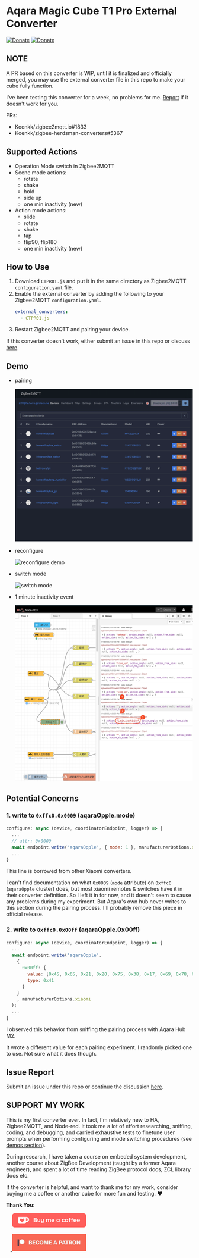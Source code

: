 # Aqara Magic Cube T1 Pro External Converter 
[![Donate](https://img.shields.io/badge/Donate-ko--fi-ff5e5b)](https://ko-fi.com/jjpro)
[![Donate](https://img.shields.io/badge/Donate-patreon-brightgreen)](https://patreon.com/jjpro)

## NOTE

A PR based on this converter is WIP, until it is finalized and officially merged, you may use the external converter file in this repo to make your cube fully function. 

I've been testing this converter for a week, no problems for me. [Report](#issue-report) if it doesn't work for you. 

PRs: 
- Koenkk/zigbee2mqtt.io#1833
- Koenkk/zigbee-herdsman-converters#5367


## Supported Actions

- Operation Mode switch in Zigbee2MQTT
- Scene mode actions: 
  - rotate 
  - shake
  - hold
  - side up 
  - one min inactivity (new)
- Action mode actions: 
  - slide
  - rotate
  - shake
  - tap
  - flip90, flip180
  - one min inactivity (new)

## How to Use 

1. Download `CTPR01.js` and put it in the same directory as Zigbee2MQTT `configuration.yaml` file. 
2. Enable the external converter by adding the following to your Zigbee2MQTT `configuration.yaml`. 
    ```yml
    external_converters:
      - CTPR01.js
    ```
3. Restart Zigbee2MQTT and pairing your device.

If this converter doesn't work, either submit an issue in this repo or discuss [here](https://github.com/Koenkk/zigbee2mqtt/issues/15652).

## Demo 

- pairing

  ![pairing demo](assets/demo__pairing.gif)

- reconfigure 

  ![reconfigure demo](assets/demo__reconfigure-1.gif)
  
- switch mode

  ![switch mode](assets/demo__switch_mode-1.gif)

- 1 minute inactivity event 

  ![inactivity event](assets/demo__inactivity.png)



## Potential Concerns

### 1. write to `0xffc0.0x0009` (aqaraOpple.mode)

```js
configure: async (device, coordinatorEndpoint, logger) => {
  ...
  // attr: 0x0009
  await endpoint.write('aqaraOpple', { mode: 1 }, manufacturerOptions.xiaomi);
  ...
}
```
This line is borrowed from other Xiaomi converters.

I can't find documentation on what `0x0009` (`mode` attribute) on `0xffc0` (`aqaraOpple` cluster) does, but most xiaomi remotes & switches have it in their converter definition. So I left it in for now, and it doesn't seem to cause any problems during my experiment. But Aqara's own hub never writes to this section during the pairing process. I'll probably remove this piece in official release. 


### 2. write to `0xffc0.0x00ff` (aqaraOpple.0x00ff)

```js
configure: async (device, coordinatorEndpoint, logger) => {
  ...
  await endpoint.write('aqaraOpple',
    {
      0x00ff: {
        value: [0x45, 0x65, 0x21, 0x20, 0x75, 0x38, 0x17, 0x69, 0x78, 0x53, 0x89, 0x51, 0x13, 0x16, 0x49, 0x58],
        type: 0x41
      }
    }
    , manufacturerOptions.xiaomi
  );
  ...
}
```

I observed this behavior from sniffing the pairing process with Aqara Hub M2. 

It wrote a different value for each pairing experiment. I randomly picked one to use. Not sure what it does though. 

## Issue Report 

Submit an issue under this repo or continue the discussion [here](https://github.com/Koenkk/zigbee2mqtt/issues/15652).


## SUPPORT MY WORK

This is my first converter ever. In fact, I'm relatively new to HA, Zigbee2MQTT, and Node-red. It took me a lot of effort researching, sniffing, coding, and debugging, and carried exhaustive tests to finetune user prompts when performing configuring and mode switching procedures (see [demos section](#demo)). 

During research, I have taken a course on embeded system development, another course about ZigBee Development (taught by a former Aqara engineer), and spent a lot of time reading ZigBee protocol docs, ZCL library docs etc. 

If the converter is helpful, and want to thank me for my work, consider buying me a coffee or another cube for more fun and testing. ❤️

**Thank You:**

<p>
  &nbsp;&nbsp;&nbsp;<a href="https://ko-fi.com/jjpro">
    <img src="assets/124lxlp-0.webp" width=200 />
  </a>
</p>
<p>
  &nbsp;&nbsp;&nbsp;<a href="https://patreon.com/jjpro">
    <img src="assets/124lx7c-0.jpg" width=200 />
  </a>
</p>